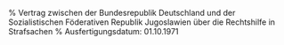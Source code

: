 % Vertrag zwischen der Bundesrepublik Deutschland und der Sozialistischen Föderativen Republik Jugoslawien über die Rechtshilfe in Strafsachen
% Ausfertigungsdatum: 01.10.1971
 